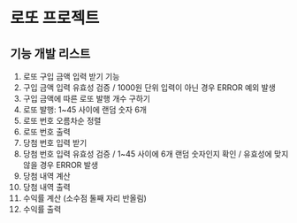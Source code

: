 # 로또 프로젝트

## 기능 개발 리스트

1. 로또 구입 금액 입력 받기 기능
2. 구입 금액 입력 유효성 검증 / 1000원 단위 입력이 아닌 경우 ERROR 예외 발생
3. 구입 금액에 따른 로또 발행 개수 구하기
4. 로또 발행: 1~45 사이에 랜덤 숫자 6개
5. 로또 번호 오름차순 정렬
6. 로또 번호 출력
7. 당첨 번호 입력 받기
8. 당첨 번호 입력 유효성 검증 / 1~45 사이에 6개 랜덤 숫자인지 확인 / 유효성에 맞지 않을 경우 ERROR 발생
9. 당첨 내역 계산
10. 당첨 내역 출력
11. 수익률 계산 (소수점 둘째 자리 반올림)
12. 수익률 출력